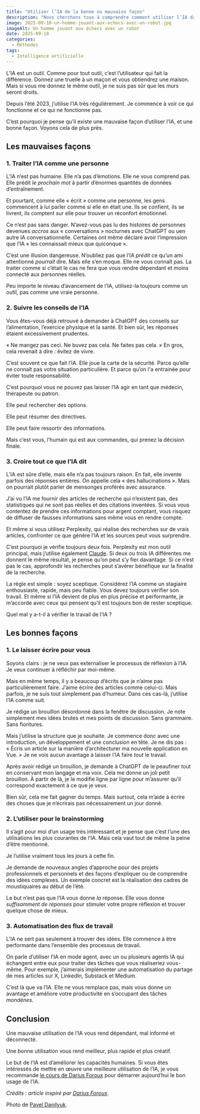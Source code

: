 ```yaml
---
title: "Utiliser l’IA de la bonne ou mauvaise façon"
description: "Nous cherchons tous à comprendre comment utiliser l’IA dans notre vie quotidienne. Certains d’entre nous en sont fascinés. D’autres continuent de l’ignorer, près de trois ans après le lancement de ChatGPT ! Je pense que ces deux visions sont erronées.."
image: 2025-09-10-un-homme-jouant-aux-echecs-avec-un-robot.jpg
imageAlt: Un homme jouant aux échecs avec un robot
date: 2025-09-10
categories:
  - Méthodes
tags:
  - Intelligence artificielle
---
```


L’IA est un outil. Comme pour tout outil, c’est l’utilisateur qui fait la différence. Donnez une truelle à un maçon et vous obtiendrez une maison. Mais si vous me donnez le même outil, je ne suis pas sûr que les murs seront droits.

Depuis l’été 2023, j’utilise l’IA très régulièrement. Je commence à voir ce qui fonctionne et ce qui ne fonctionne pas.

C’est pourquoi je pense qu’il existe une mauvaise façon d’utiliser l’IA, et une bonne façon. Voyons cela de plus près.

## Les mauvaises façons

### 1. Traiter l’IA comme une personne

L’IA n’est pas humaine. Elle n’a pas d’émotions. Elle ne vous comprend pas. Elle prédit _le prochain mot_ à partir d’énormes quantités de données d’entraînement.

Et pourtant, comme elle « écrit » comme une personne, les gens commencent à lui parler comme si elle en était une. Ils se confient, ils se livrent, ils comptent sur elle pour trouver un réconfort émotionnel.

Ce n’est pas sans danger. N’avez-vous pas lu des histoires de personnes devenues _accros_ aux « conversations » nocturnes avec ChatGPT ou uen autre IA conversationnelle. Certaines ont même déclaré avoir l’impression que l’IA « les connaissait mieux que quiconque ».

C’est une illusion dangereuse. N’oubliez pas que l’IA _prédit_ ce qu’un ami attentionné _pourrait_ dire. Mais elle s’en moque. Elle ne vous connaît pas. La traiter comme si c’était le cas ne fera que vous rendre dépendant et moins connecté aux personnes réelles.

Peu importe le niveau d’avancement de l’IA, utilisez-la toujours comme un outil, pas comme une vraie personne.

### 2. Suivre les conseils de l’IA

Vous êtes-vous déjà retrouvé à demander à ChatGPT des conseils sur l’alimentation, l’exercice physique et la santé. Et bien sûr, les réponses étaient excessivement prudentes.

« Ne mangez pas ceci. Ne buvez pas cela. Ne faites pas cela. » En gros, cela revenait à dire : évitez de vivre.

C’est souvent ce que fait l’IA. Elle joue la carte de la sécurité. Parce qu’elle ne connaît pas votre situation particulière. Et parce qu’on l'a entrainée pour éviter toute responsabilité.

C’est pourquoi vous ne pouvez pas laisser l’IA agir en tant que médecin, thérapeute ou patron.

Elle peut rechercher des options.

Elle peut résumer des directives.

Elle peut faire ressortir des informations.

Mais c’est vous, l’humain qui est aux commandes, qui prenez la décision finale.

### 3. Croire tout ce que l’IA dit

L’IA est sûre d’elle, mais elle n’a pas toujours raison. En fait, elle invente parfois des réponses entières. On appelle cela « des hallucinations ». Mais on pourrait plutôt parler de mensonges proférés avec assurance.

J’ai vu l’IA me fournir des articles de recherche qui n’existent pas, des statistiques qui ne sont pas réelles et des citations inventées. Si vous vous contentez de prendre ces informations pour argent comptant, vous risquez de diffuser de fausses informations sans même vous en rendre compte.

Et même si vous utilisez Perplexity, qui réalise des recherches sur de vrais articles, confronter ce que génère l’IA et les sources peut vous surprendre.

C’est pourquoi je vérifie toujours deux fois. Perplexity est mon outil principal, mais j’utilise également [Claude](https://claude.ai/). Si deux ou trois IA différentes me donnent le même résultat, je pense qu’on peut s’y fier davantage. Si ce n’est pas le cas, approfondir les recherches peut s’avérer bénéfique sur la finalité de la recherche.

La règle est simple : soyez sceptique. Considérez l’IA comme un stagiaire enthousiaste, rapide, mais peu fiable. Vous devez toujours vérifier son travail. Et même si l’IA devient de plus en plus précise et performante, je m’accorde avec ceux qui pensent qu’il est toujours bon de rester sceptique.

Quel mal y a-t-il à vérifier le travail de l’IA ?

## Les bonnes façons

### 1. Le laisser écrire pour vous

Soyons clairs : je ne veux pas externaliser le processus de réflexion à l’IA. Je veux continuer à réfléchir par moi-même.

Mais en même temps, il y a beaucoup d’écrits que je n’aime pas particulièrement faire. J’aime écrire des articles comme celui-ci. Mais parfois, je ne suis tout simplement pas d’humeur. Dans ces cas-là, j’utilise l’IA comme suit.

Je rédige un brouillon désordonné dans la fenêtre de discussion. Je note simplement mes idées brutes et mes points de discussion. Sans grammaire. Sans fioritures.

Mais j’utilise la structure que je souhaite. Je commence donc avec une introduction, un développement et une conclusion en tête. Je ne dis pas : « Écris un article sur la manière d’architecturer ma nouvelle application en Vue. » Je ne vois aucun avantage à laisser l’IA faire _tout_ le travail.

Après avoir rédigé un brouillon, je demande à ChatGPT de le peaufiner tout en conservant mon langage et ma voix. Cela me donne un joli petit brouillon. À partir de là, je le modifie ligne par ligne pour m’assurer qu’il correspond exactement à ce que je veux.

Bien sûr, cela me fait gagner du temps. Mais surtout, cela m’aide à écrire des choses que je n’écrirais pas nécessairement un jour donné.

### 2. L’utiliser pour le brainstorming

Il s’agit pour moi d’un usage très intéressant et je pense que c’est l’une des utilisations les plus courantes de l’IA. Mais cela vaut tout de même la peine d’être mentionné.

Je l’utilise vraiment tous les jours à cette fin.

Je demande de nouveaux angles d’approche pour des projets professionnels et personnels et des façons d’expliquer ou de comprendre des idées complexes. Un exemple concret est la réalisation des cadres de moustiquaires au début de l’été.

Le but n’est pas que l’IA vous donne _la_ réponse. Elle vous donne _suffisamment de réponses_ pour stimuler votre propre réflexion et trouver quelque chose de mieux.

### 3. Automatisation des flux de travail

L’IA ne sert pas seulement à trouver des idées. Elle commence à être performante dans l’ensemble des processus de travail.

On parle d’utiliser l’IA en mode agent, avec un ou plusieurs agents IA qui échangent entre eux pour traiter des tâches que vous réaliseriez vous-même. Pour exemple, j’aimerais implémenter une automatisation du partage de mes articles sur X, LinkedIn, Substack et Medium.

C’est là que va l’IA. Elle ne vous remplace pas, mais vous donne un avantage et améliore votre productivité en s’occupant des tâches _mondènes._

## Conclusion

Une mauvaise utilisation de l’IA vous rend dépendant, mal informé et déconnecté.

Une bonne utilisation vous rend meilleur, plus rapide et plus créatif.

Le but de l’IA est d’améliorer les capacités humaines. Si vous êtes intéressés de mettre en œuvre une meilleure utilisation de l’IA, je vous recommande [le cours de Darius Foroux](https://members.dariusforoux.com/ai-basics) pour démarrer aujourd’hui le bon usage de l’IA.

_Crédits : article inspiré par [Darius Foroux](https://dariusforoux.com/)_.

Photo de [Pavel Danilyuk](https://www.pexels.com/photo/elderly-man-thinking-while-looking-at-a-chessboard-8438918/).
